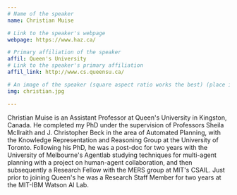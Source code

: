 ```yaml
---
# Name of the speaker
name: Christian Muise

# Link to the speaker's webpage
webpage: https://www.haz.ca/

# Primary affiliation of the speaker
affil: Queen's University
# Link to the speaker's primary affiliation
affil_link: http://www.cs.queensu.ca/

# An image of the speaker (square aspect ratio works the best) (place in the `assets/img/speakers` directory)
img: christian.jpg

---
```


<!-- Whatever you write below will show up as the speaker's bio -->

 Christian Muise is an Assistant Professor at Queen's University in Kingston, Canada. He completed my PhD under the supervision of Professors Sheila McIlraith and J. Christopher Beck in the area of Automated Planning, with the Knowledge Representation and Reasoning Group at the University of Toronto. Following his PhD, he was a post-doc for two years with the University of Melbourne's Agentlab studying techniques for multi-agent planning with a project on human-agent collaboration, and then subsequently a Research Fellow with the MERS group at MIT's CSAIL. Just prior to joining Queen's he was a Research Staff Member for two years at the MIT-IBM Watson AI Lab.


